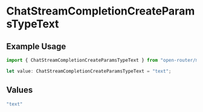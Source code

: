 # ChatStreamCompletionCreateParamsTypeText

## Example Usage

```typescript
import { ChatStreamCompletionCreateParamsTypeText } from "open-router/models";

let value: ChatStreamCompletionCreateParamsTypeText = "text";
```

## Values

```typescript
"text"
```